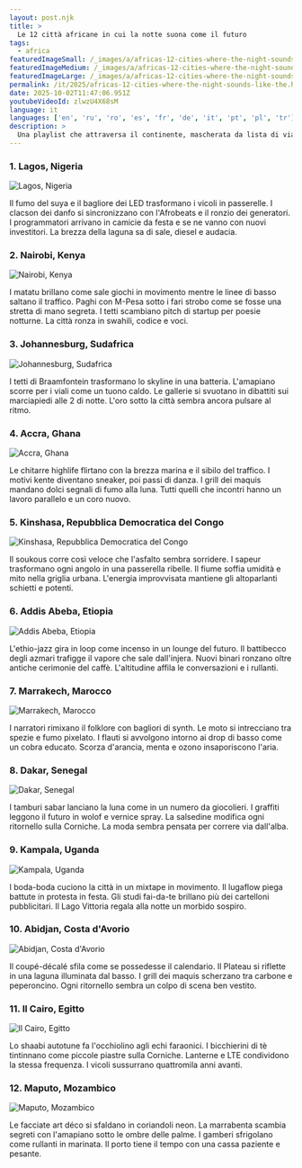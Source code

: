 ```yaml
---
layout: post.njk
title: >
  Le 12 città africane in cui la notte suona come il futuro
tags:
  - africa
featuredImageSmall: /_images/a/africas-12-cities-where-the-night-sounds-like-the-cover-it-small.webp
featuredImageMedium: /_images/a/africas-12-cities-where-the-night-sounds-like-the-cover-it-medium.webp
featuredImageLarge: /_images/a/africas-12-cities-where-the-night-sounds-like-the-cover-it-large.webp
permalink: /it/2025/africas-12-cities-where-the-night-sounds-like-the.html
date: 2025-10-02T11:47:06.951Z
youtubeVideoId: zlwzU4X68sM
language: it
languages: ['en', 'ru', 'ro', 'es', 'fr', 'de', 'it', 'pt', 'pl', 'tr']
description: >
  Una playlist che attraversa il continente, mascherata da lista di viaggio. Queste città suonano elettriche, contraddittorie e un po' pericolose — in senso esaltante per l'anima. Voci, storie d'amore e linee di basso irrequiete si intrecciano sulle mappe dopo il calar della notte.
---
```


### 1. Lagos, Nigeria

![Lagos, Nigeria](/_images/2/241c81aebead42a0397345c2c0a3bf7d-medium.webp)

Il fumo del suya e il bagliore dei LED trasformano i vicoli in passerelle. I clacson dei danfo si sincronizzano con l'Afrobeats e il ronzio dei generatori. I programmatori arrivano in camicie da festa e se ne vanno con nuovi investitori. La brezza della laguna sa di sale, diesel e audacia.

### 2. Nairobi, Kenya

![Nairobi, Kenya](/_images/9/953fbae1d52a9eb4ebd5dd9edee097ed-medium.webp)

I matatu brillano come sale giochi in movimento mentre le linee di basso saltano il traffico. Paghi con M-Pesa sotto i fari strobo come se fosse una stretta di mano segreta. I tetti scambiano pitch di startup per poesie notturne. La città ronza in swahili, codice e voci.

### 3. Johannesburg, Sudafrica

![Johannesburg, Sudafrica](/_images/d/d618cde79a02801f8f1ee9bdcd11c296-medium.webp)

I tetti di Braamfontein trasformano lo skyline in una batteria. L'amapiano scorre per i viali come un tuono caldo. Le gallerie si svuotano in dibattiti sui marciapiedi alle 2 di notte. L'oro sotto la città sembra ancora pulsare al ritmo.

### 4. Accra, Ghana

![Accra, Ghana](/_images/5/5ed3f9d28c6132f462a3c63b33a66fde-medium.webp)

Le chitarre highlife flirtano con la brezza marina e il sibilo del traffico. I motivi kente diventano sneaker, poi passi di danza. I grill dei maquis mandano dolci segnali di fumo alla luna. Tutti quelli che incontri hanno un lavoro parallelo e un coro nuovo.

### 5. Kinshasa, Repubblica Democratica del Congo

![Kinshasa, Repubblica Democratica del Congo](/_images/c/c677da5f5b6fdd1f55db4dda193c14a9-medium.webp)

Il soukous corre così veloce che l'asfalto sembra sorridere. I sapeur trasformano ogni angolo in una passerella ribelle. Il fiume soffia umidità e mito nella griglia urbana. L'energia improvvisata mantiene gli altoparlanti schietti e potenti.

### 6. Addis Abeba, Etiopia

![Addis Abeba, Etiopia](/_images/3/3dc680695b21b151498bf11d7742927c-medium.webp)

L'ethio-jazz gira in loop come incenso in un lounge del futuro. Il battibecco degli azmari trafigge il vapore che sale dall'injera. Nuovi binari ronzano oltre antiche cerimonie del caffè. L'altitudine affila le conversazioni e i rullanti.

### 7. Marrakech, Marocco

![Marrakech, Marocco](/_images/9/9dd4ac51f7d4ea402afab5851c1720a6-medium.webp)

I narratori rimixano il folklore con bagliori di synth. Le moto si intrecciano tra spezie e fumo pixelato. I flauti si avvolgono intorno ai drop di basso come un cobra educato. Scorza d'arancia, menta e ozono insaporiscono l'aria.

### 8. Dakar, Senegal

![Dakar, Senegal](/_images/7/747a12c38e31141ec0dc46f937f4122a-medium.webp)

I tamburi sabar lanciano la luna come in un numero da giocolieri. I graffiti leggono il futuro in wolof e vernice spray. La salsedine modifica ogni ritornello sulla Corniche. La moda sembra pensata per correre via dall'alba.

### 9. Kampala, Uganda

![Kampala, Uganda](/_images/6/6087f9fa3e9f6811c42bd5247d45e3e1-medium.webp)

I boda-boda cuciono la città in un mixtape in movimento. Il lugaflow piega battute in protesta in festa. Gli studi fai-da-te brillano più dei cartelloni pubblicitari. Il Lago Vittoria regala alla notte un morbido sospiro.

### 10. Abidjan, Costa d'Avorio

![Abidjan, Costa d'Avorio](/_images/c/c7de398bb10da02361c072fe6da03a23-medium.webp)

Il coupé-décalé sfila come se possedesse il calendario. Il Plateau si riflette in una laguna illuminata dal basso. I grill dei maquis scherzano tra carbone e peperoncino. Ogni ritornello sembra un colpo di scena ben vestito.

### 11. Il Cairo, Egitto

![Il Cairo, Egitto](/_images/4/497d0ee677a773df828b0ebcd720e2b5-medium.webp)

Lo shaabi autotune fa l'occhiolino agli echi faraonici. I bicchierini di tè tintinnano come piccole piastre sulla Corniche. Lanterne e LTE condividono la stessa frequenza. I vicoli sussurrano quattromila anni avanti.

### 12. Maputo, Mozambico

![Maputo, Mozambico](/_images/3/302ba92f81f75640b0d56cbd88254221-medium.webp)

Le facciate art déco si sfaldano in coriandoli neon. La marrabenta scambia segreti con l'amapiano sotto le ombre delle palme. I gamberi sfrigolano come rullanti in marinata. Il porto tiene il tempo con una cassa paziente e pesante.

